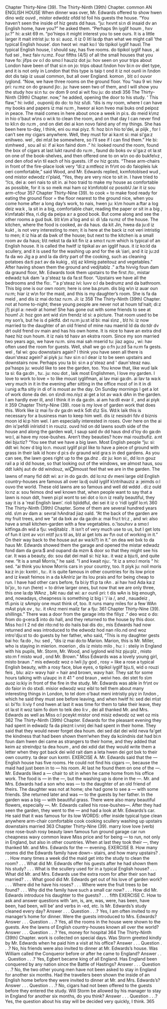 Chapter Thirty-Nine (39). 
The Thirty-Ninth (39th) Chapter. 
common 
AN ENGLISH HOUSE 
When dinner was over, Mr. Edwards offered to show 
hwen dino wdz ouvd , mistor edwddz ofdd td foil 
his guests the house. “You haven’t seen the inside of 
hiz gests dd haus. “ju: hxvnt si:n di insaid dv 
an English home, have you?” he asked them. “Perhaps 
9n iyglif houm , hxv ju:?” hi: a:skt 69 m. “po'hieps 
it might interest you to see ours. It is a little larger 
it mait intrist ju: to si: auoz. it iz 0 litl la:dp 
than what we might call 'the typical English house’. 
don hwot wi: mait ko:l ‘do tipikol iyglif haus\ 
The typical English house, I should say, has five rooms. 
do tipikol iyglif haus , ai fud sei , hwz faiv ru:mz. 
Four fifths (4/5) of all the small houses that you have 
fo: jifps ov o:l do smo:l hauziz dot ju: hov 
seen on your trips about London have been of that 
si:n on jo: trips obaut l\ndon hov bi:n ov diet 
type, and it is not only in London that this type is 
taip t ond it iz not ounli in l\ndon dot dis taip iz 
usual 
common, but all over England. 
komon , b\t o:l ouvor iyglond. 
“Now, we have three rooms on the ground floor. You 
“nau 9 wi: hiev pri: ru:mz on do graund jlo:. ju: 
have seen two of them, and I will show you the study 
hov si:n tu: ov dom 9 ond ai wit fou ju: do stxdi 
356 
The Thirty-Ninth (39th) Chapter. 
now,” he added, opening the door to his study. ' This 
flaw,” hi: ivdid , ouponiij do do: to hiz si\di. “dis 
is my room, where I can have my books and papers 
iz mai ru:m , hweor ai kon hveo mai buks ond peipoz 
in peace. The maid comes in here about once a week 
in pi:s. do meid k\mz in hio o'baut w\ns o wi:k 
to clean the room, and on that day I can never find 
to kli:n do ru:m , ond on diet dei ai kon novo faind 
any of my things. She has been here to-day, I think, 
eni ou mai piyz. fi: hoz bi:n hio to'dei, ai piijk , 
for I can’t see my cigars anywhere. Well, they must 
for ai ka:nt si: mai si'ga:z enihweo. wel , dei m\st 
be somewhere, so I’ll see if I can find them.” He 
bi: s\mhwed , sou ail si: if ai kon faind dom .” hi: 
looked round the room, found the box of cigars at last 
lukt raund do ru:m , faund do boks ov si'ga:z ot la:st 
on one of the book-shelves, and then offered one to 
on w\n oo do bukfelvz , ond den ofod w\n til 
each of his guests. 
i:lf ov hiz gcsts. 
“These arm-chairs in front of the fire-place look very 
“di:z a:mtfeoz in fr\nt oo do faiopleis luk oeri 
comfortable,” said Wood, and Mr. Edwards replied, 
kxmfotoblsed wud , ond mistor edwodz ri'plaid, 
“Yes, they are very nice to sit in. I have tried to 
“/cs, dei a: oeri nais to sit in. ai hoo traid to 
make my house as comfortable as possible, for it is so 
meik mai ham oz k\mfotobl oz posobU /ar it iz sou 
arm-cfour 
357 
Chapter Thirty-Nine (39). 
to cook = to 
make food ready 
for eating 
the ground floor = 
the floor nearest 
to the ground 
nice, when you come home after a long day’s work, to 
nais, hwen ju: k\m houm a:ftar a log deiz wa:k , la 
sit in a big, comfortable chair, reading the paper or 
sit in a big , k\mfatabl tfea, ri.dig da peipa a:r 
a good book. But come along and see the other rooms 
a gud buk. b\t k\m a'log and si: di \da ru:mz 
of the house. The kitchen, where the food is cooked, 
av da haus. da kit Jin, hwea da ju:d iz kukt , 
is not very interesting to men; it is here at the back 
iz not veri intristig to men; it iz hia at da bwk 
of the house; but next to the kitchen is a small room 
av da haus; b\t nekst ta da kit fin iz a smo:t ru:m 
which is typical of an English house. It is called the 
hwitf iz tipikal av an igglif haus. it iz ko:ld da 
scullery, and it is used for the washing up and for the 
sk \iari, and it iz ju:zd fa da wo Jig a p and la da 
dirty part of the cooking, such as cleaning potatoes 
da:ti pa:t av da kukig , s\tj az klimig pateitouz 
and vegetables.” After having shown them the ground 
and vedjitablz .” a:fta hivvig foun dam da graund 
floor, Mr. Edwards took them upstairs to the first 
/to:, mistar edwadz tuk dam 'a p'steaz ta da fa:st 
floor. “Upstairs we have all the bedrooms and the 
flo:. “'a p'steaz ivi: luvv o:l da bedrumz and da 
bathroom. This big one is our own room; here is one 
ba.prum. dis big w\n iz auar oun ru:m; hiar iz w\n 
for the maid, and this is my daughter’s room. She is 
fa da meid , and dis iz mai do:taz ru:m. Ji: iz 
358 
The Thirty-Ninth (39th) Chapter. 
not at home to-night; these young people are never 
not at houm td'nait; di:z j\?j pi:pl a: nevdr 
at home! She has gone out with some friends to see 
at houm! Ji: hoz gon ant wid s\m frendz id si: 
a picture. That room used to be my son’s, but he is 
d piktfd. dxt ru:m ju:st id bi: mai s\nz , b\t hi: iz 
now married to the daughter of an old friend of mine 
nau maerid Id da do:tdr dv drt ould frend ov main 
and has his own home. It is nice to have an extra 
dnd haez hiz oun houm. it iz nais td hasv an ekstra 
room. Since my son married two years ago, we have 
ru:m. sins mai sah mserid tu: jiaz agou , wi: hav 
often used the room for guests. Well, shall we go 
o:fn ju:zd 5a ru:m fa gests. wel , fal wi: gou 
downstairs again? I think you have seen all there is 
daun'steaz agein? ai piyk ju: hav si:n o:l dear iz 
to be seen upstairs and downstairs now. Perhaps you 
ta bi: si:n a p'steaz and ' daun'steaz nau. pa'hasps ju: 
would like to see the garden, too. You know that, like 
wud laik ta si: 6a ga:dn , tu:. ju: nou dot , laik 
most Englishmen, I love my garden. I love to work to love = to like 
moust iyglifman, ai Iav mai ga:dn. ai Iav ta wa:k very much 
in it in the evening after sitting in the office most of 
in it in di i:unig a:fta sitiy in di of is moust av 
the day. On Sunday mornings I get a lot of work done 
da dei. on s\ndi mo.niyz ai get a lot av wa:k dAn 
in the garden. I am hardly ever ill, and I think it 
in da ga:dn. ai am ha:dli evar il , and ai piyk it 
359 
Chapter Thirty-Nine (39). 
rose 
is my love of garden work that does this. Work like 
iz mai l\v dv ga:dn wd:k 5dt d\z Sis. Wd:k laik 
this is necessary for a business man to keep him well. 
dis iz nesisdri fdv d biznis moon id ki:p him wel. 
I am especially interested in roses. Over here on the 
ai dm is'pefdli inlristid t in rouziz. ouvd hid on dd 
lawns 
south side of the house and along the garden wall, I 
saup said dv dd haus dnd d'loy do ga:dn wo:l, ai 
have my rose-bushes. Aren’t they beauties? 
hcev mai rouzbufiz. a:nt dei bju:tiz? 
“You see that we have a big lawn. Most English people 
“ju: si: ddt wi: hcev d big lo:n. moust iyglif pi:pl 
like to have a piece of ground with grass in their 
laik id hcev d pi:s dv graund wid gra:s in ded 
gardens. As you can see, the lawn goes right up to the 
ga.dnz . dz ju: kon si:, dd lo:n gouz rail a p id dd 
house, so that looking out of the windows, we almost 
haus, sou ddt lukhj aut dv dd windouz, wi:o:lmoust 
feel that we are in the garden. The lawns of many 
fid ddt wi: a:r in do ga:dn. dd lo:nz dv meni 
large old English country-houses are famous all over 
la:dj ould iyglif k\ntrihauziz a: jeimds o:l ouvo 
the world. These old lawns are so famous and well 
dd wddd . di:z ould lo:nz a: sou feimos dnd wel 
known that, when people want to say that a lawn is 
noun ddt, hwen pi:pl wont to sei dot o lo:n iz 
really beautiful, they say it is a 'real English lawn’. 
rioli bjiiddful, dei sei it iz o ‘ridl iyglif lo:n\ 
360 
The Thirty-Ninth (39th) Chapter. 
Some of them are several hundred years old. 
s\m av dam a: sevral hAndrad jiaz oald. 
“At the back of the garden are my fruit trees, and we 
“at da bxk av da ga:dn a: mai fru:t tri:z , and wi: 
also have a small kitchen-garden with a few vegetables. 
o.'lsouhxv a smo:l kitfinga.dn wid a fju: vedjitablz . 
It isn’t of very much use to us, but I get lots of fun 
it iznt av vcri m\tf ju:s til as, b\t ai get lots av f\n 
out of working in it.” On their way back to the house 
aut av wa:ki?) in it.” on dea wei bxk to da haus 
Mr. Edwards showed them the garage and opened the 
mistar edwadz fond dam da gxra:$ and oupand da 
mzm 
& 
door so that they might see his car. It was a beauty, 
do: sou dat dei mail si: hiz ka:. it waz a bju:ti, 
and quite new. “It is a small Morris,” he said. "I 
and kwait nju:. “it iz a smo:l moris ” hi: sed. “ai 
think you know Morris cars in your country, too. It 
piyk ju: noil moris ka:z in jo: kxntri , tu:. it 
is quite famous in other countries for its low price and 
iz kwait feimos in a da kAnlriz jar its lou prais and 
for being cheap to run. I have had other cars before, 
fa bi:iy tfi:p ta rAn . ai hav hxd Ada ka:z bi'jo:, 
to run (here) = 
to drive 
larger ones, but now that we are only three, this one 
la:dp WAnz , bAt nau dat wi: a:r ounli pri: t dis wAn 
is big enough, and, nowadays, cheapness is something 
iz big i '/ ia /, and , nauadeiz , tfi.pnis iz sAmpiy 
one must think of, too. It runs many miles for a few 
WAn mAst piyk ov , tu:. it rAnz meni mailz far a fju: 
361 
Chapter Thirty-Nine (39). 
shillings.” There was a door from the garage into the 
filiyz .” deo woz o do: from do g<era:$ into do 
hall, and they returned to the house by this door. Miss 
ho:l t 2 nd dei rito:nd to do haiis bai dis do:, mis 
Edwards had now returned and was introduced to the 
edwodz hod nan rilo.nd ond woz intro'dju:st to do 
guests by her father, who said, “This is my daughter 
gests bai ho: fa:do , hu: sed , “dis iz mai do:to 
Marion. Marion, this is Mr. Miller, who is staying in 
mierion. moerion , dis iz misto milo , hu: i : steiiy in 
England with his pupils, Mr. Storm, Mr. Wood, and 
iyglond wid hiz pju:plz , misto sto:m f misto wud , ond 
Mr. Brown.” Miss Edwards was a lovely young girl, 
misto braun .” mis edwodz woz o Iwli j\y god , 
rosy = like a rose a typical English beauty, with a rosy face, blue eyes, 
o tipikol iyglif bju.ti, wid o rouzi feis , blu: aiz> 
wavy hair = hair and brown, wavy hair. They sat for some hours talking 
with u/aupc in it 41 " 
ond braun , weivi heo. dei stet fo s\m auoz io:kiy 
in front of the fire in the study. Mr. Edwards was able 
in fr\nt ov do faior in do stxdi. misior edwodz woz eibl 
to tell them about many interesting things in London, 
to tel dom o'baut meni intristiy piyz in l\ndon , 
which he said they must see before leaving, and when 
hwitf hi: sed dei m\st si: bi'fo: li:viy f ond hwen 
at last it was time for them to take their leave, they 
ot la:st it woz taim fo dom to teik deo li:v , dei 
all thanked Mr. and Mrs. Edwards as well as Miss 
o:l pceykt mistor ond misiz edwodz oz wet oz mis 
362 
The Thirty-Ninth (39th) Chapter. 
Edwards for the pleasant evening they had spent in 
edwadz fa da pleznt i:vnirj dei had spent in 
their home. They said that they would never forget 
dea houm. dei sed dat dei wild neva fa'get 
the kindness that had been shown them‘when they 
da kciindnis dat had bi:n foun dam hwen dei 
came as strangers to their home, and they added that 
keim az streindpz ta dea houm , and dei xdid dat 
they would write them a letter when they got back 
dei wild rait dam a leta hwen dei got bxk 
to their own country. 
ta dear oun kxntri. 
EXERCISE A. 
Mr. Edwards said that the — English house has five 
rooms. He could not find his cigars —, because the 
maid had just been in to — his room. At last he found 
them on one of the —. Mr. Edwards liked a — chair 
to sit in when he came home from his office work. The 
food is — in the —, but the washing up is done in 
the —. Mr. and Mrs. Edwards had a son who was — 
to the daughter of an old friend of theirs. The daughter 
was not at home; she had gone to see a — with some 
friends. She returned later and was — to the guests 
by her father. 
In the garden was a big — with beautiful grass. There 
were also many beautiful flowers, especially —. Mr. 
Edwards called his rose-bushes—. After they had seen 
the garden, they went to the — and had a look at Mr. 
Edwards’s car. He said that it was famous for its low 
WORDS: 
offer 
inside 
typical 
type 
clean 
anywhere 
arm-chair 
comfortable 
cook 
cooking 
scullery 
washing up 
upstairs 
downstairs 
married 
363 
Chapter Thirty-Nine (39). 
marry 
love 
love (verb) 
rose 
rose-bush 
rosy 
beauty 
lawn 
famous 
fun 
ground 
garage 
car 
run 
cheapness 
wavy 
common 
leave 
Miss 
price and for being — to run, not only in England, 
but also in other countries. When at last they took 
their —, they thanked Mr. and Mrs. Edwards for the 
— evening. 
EXERCISE B. 
How many rooms did the Edwards family have down¬ 
stairs, and how many upstairs? . . . How many times 
a week did the maid get into the study to clean the 
room? . . . What did Mr. Edwards offer his guests after 
he had shown them his study? . . . What is the scullery 
used for in a typical English house? . . . What did Mr. 
and Mrs. Edwards use the extra room for after their son 
had married? . . . What good did Mr. Edwards get out 
of his love of garden work? . . . Where did he have his 
roses? . . . Where were the fruit trees to be found? . . . 
Why did the family have such a small car now? . . . 
How did Mr. Edwards introduce his daughter to the 
guests? . . . 
fifth 
EXERCISE C. 
How to ask and answer questions with 'am, is, are, 
was, were, has been, have been, had been, will be’ and 
verbs in -ed, etc. 
Is Mr. Edwards’s study cleaned every day? Answer . . . 
Question . . .? Yes, I am often invited to my manager’s 
home for dinner. Were the guests introduced to Mrs. 
Edwards? Answer . . . Question . . .? Yes, all the rooms 
in the house were shown to the guests. Are the lawns 
of English country-houses known all over the world? 
Answer . . . Question . . .? Yes, money for hospital 
364 
The Thirty-Ninth (39th) Chapter. 
work is collected on special days. Was Storm greeted 
kindly by Mr. Edwards when he paid him a visit at 
his office? Answer . . . Question . . .? No, his friends 
were also invited to dinner at Mr. Edwards’s house. 
Was William called the Conqueror before or after he 
came to England? Answer . . . Question . . .? Yes, 
Egbert became king of all England. Has England been 
conquered by any nation since the Battle of Hastings? 
Answer . . . Question . . .? No, the two other young 
men have not been asked to stay in England for another 
six months. Had the travellers been shown the inside 
of an English home before they were invited to dinner 
at Mr. and Mrs. Edwards’s? Answer . . . Question . . .? 
No, cigars had not been offered to the guests before 
they entered the study. Will Storm be allowed by 
his manager to stay in England for another six months, 
do you think? Answer . . . Question . . .? Yes, the 
question about his stay will be decided very quickly, I 
think. 
365 
